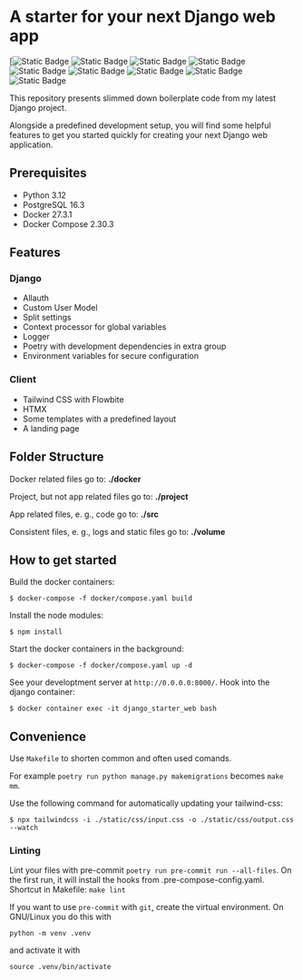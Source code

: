 # A starter for your next Django web app

[![Static Badge](	https://img.shields.io/badge/Django-092E20?style=for-the-badge&logo=django&logoColor=green)
![Static Badge](https://img.shields.io/badge/Docker-2CA5E0?style=for-the-badge&logo=docker&logoColor=white)
![Static Badge](https://img.shields.io/badge/PostgreSQL-green?style=for-the-badge)
![Static Badge](https://img.shields.io/badge/PostgreSQL-green?style=for-the-badge)
![Static Badge](https://img.shields.io/badge/Celery-%2337814A?style=for-the-badge&logo=celery&logoColor=white)
![Static Badge](https://img.shields.io/badge/redis-%23DD0031.svg?&style=for-the-badge&logo=redis&logoColor=white)
![Static Badge](https://img.shields.io/badge/Tailwind_CSS-38B2AC?style=for-the-badge&logo=tailwind-css&logoColor=white)
![Static Badge](https://img.shields.io/badge/%3C/%3E%20htmx-3D72D7?style=for-the-badge&logo=mysl&logoColor=white)
![Static Badge](https://img.shields.io/badge/Material%20Design%20Icons-%232196F3?style=for-the-badge&logo=materialdesignicons&logoColor=white)

This repository presents slimmed down boilerplate code from my latest Django project.

Alongside a predefined development setup, you will find some helpful features to get you started quickly for creating your next Django web application.

## Prerequisites

- Python 3.12
- PostgreSQL 16.3
- Docker 27.3.1
- Docker Compose 2.30.3

## Features

### Django

- Allauth
- Custom User Model
- Split settings
- Context processor for global variables
- Logger
- Poetry with development dependencies in extra group
- Environment variables for secure configuration

### Client

- Tailwind CSS with Flowbite
- HTMX
- Some templates with a predefined layout
- A landing page

## Folder Structure

Docker related files go to: **./docker**

Project, but not app related files go to: **./project**

App related files, e. g., code go to: **./src**

Consistent files, e. g., logs and static files go to: **./volume**

## How to get started

Build the docker containers:

```
$ docker-compose -f docker/compose.yaml build
```

Install the node modules:

```
$ npm install
```

Start the docker containers in the background:

```
$ docker-compose -f docker/compose.yaml up -d
```

See your developtment server at `http://0.0.0.0:8000/`. Hook into the django container:

```
$ docker container exec -it django_starter_web bash
```

## Convenience

Use `Makefile` to shorten common and often used comands.

For example `poetry run python manage.py makemigrations` becomes `make mm`.

Use the following command for automatically updating your tailwind-css:

```
$ npx tailwindcss -i ./static/css/input.css -o ./static/css/output.css --watch
```

### Linting

Lint your files with pre-commit `poetry run pre-commit run --all-files`.
On the first run, it will install the hooks from .pre-compose-config.yaml.
Shortcut in Makefile: `make lint`

If you want to use `pre-commit` with `git`, create the virtual environment. On GNU/Linux you do this with

`python -m venv .venv`

and activate it with

`source .venv/bin/activate`
